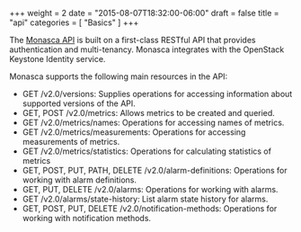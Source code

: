 +++
weight = 2
date = "2015-08-07T18:32:00-06:00"
draft = false
title = "api"
categories = [ "Basics" ]
+++

The [Monasca API](https://github.com/stackforge/monasca-api/blob/master/docs/monasca-api-spec.md) is built on a first-class RESTful API that provides authentication and multi-tenancy. <!--more--> Monasca integrates with the OpenStack Keystone Identity service. 

Monasca supports the following main resources in the API:

- GET /v2.0/versions: Supplies operations for accessing information about supported versions of the API.
- GET, POST /v2.0/metrics: Allows metrics to be created and queried.
- GET /v2.0/metrics/names: Operations for accessing names of metrics.
- GET /v2.0/metrics/measurements: Operations for accessing measurements of metrics.
- GET /v2.0/metrics/statistics: Operations for calculating statistics of metrics
- GET, POST, PUT, PATH, DELETE /v2.0/alarm-definitions: Operations for working with alarm definitions.
- GET, PUT, DELETE /v2.0/alarms: Operations for working with alarms.
- GET /v2.0/alarms/state-history: List alarm state history for alarms.
- GET, POST, PUT, DELETE /v2.0/notification-methods: Operations for working with notification methods.
